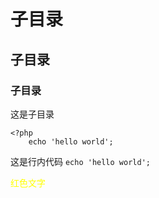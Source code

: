 # 子目录
## 子目录
### 子目录

这是子目录
```
<?php
	echo 'hello world';
```

这是行内代码 `echo 'hello world';`

<font color="yellow">红色文字</font>